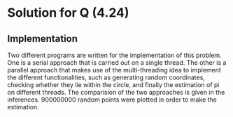 # Solution for Q (4.24)

## Implementation
Two different programs are written for the implementation of this problem.
One is a serial approach that is carried out on a single thread.
The other is a parallel approach that makes use of the multi-threading idea to implement the different functionalities, such as generating random coordinates, checking whether they lie within the circle, and finally the estimation of pi on different threads.
The comparision of the two approaches is given in the inferences.
900000000 random points were plotted in order to make the estimation.
